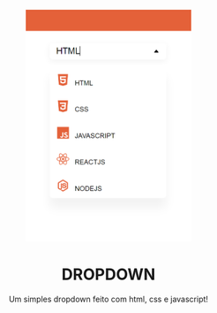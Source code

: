 <p align="center">
  <img width="300px" src="img/Screenshot_7.png" />
</p>

<h1 align="center">DROPDOWN</h1>
<p align="center">Um simples dropdown feito com html, css e javascript!</p>
